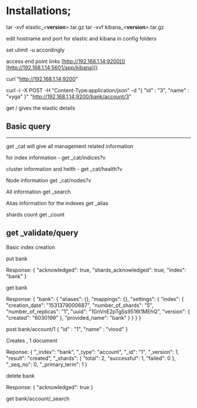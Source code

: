 # Installations;

tar -xvf elastic_<**version**>.tar.gz
tar -xvf kibana_<**version**>.tar.gz

edit hostname and port for elastic and kibana in config folders

set ulimit -u accordingly

access end point links
[http://192.168.1.14:9200]()
[http://192.168.1.14:5601/app/kibana]()


curl "http://192.168.1.14:9200"

curl -i -X POST -H "Content-Type:application/json"  -d "{ \"id\" : \"3\", \"name\" : \"vyga\" }" "http://192.168.1.14:9200/bank/account/3"

get /
gives the elastic details

## Basic query
-------------
get _cat will give all management related information

for index information - 
    get _cat/indices?v

cluster information and helth - 
    get _cat/health?v

Node information
    get _cat/nodes?v

All information
get _search

Alias information for the indexes
    get _alias

shards count
    get _count

get _validate/query
---------
Basic index creation

put bank

Response:
{
  "acknowledged": true,
  "shards_acknowledged": true,
  "index": "bank"
}

get bank

Response:
{
  "bank": {
    "aliases": {},
    "mappings": {},
    "settings": {
      "index": {
        "creation_date": "1531379000687",
        "number_of_shards": "5",
        "number_of_replicas": "1",
        "uuid": "1GnVnE2pTgSs9516t1MEhQ",
        "version": {
          "created": "6030199"
        },
        "provided_name": "bank"
      }
    }
  }
}

post bank/account/1
{
  "id" : "1",
  "name" : "vinod"
}

Creates , 1 document

Reponse:
{
  "_index": "bank",
  "_type": "account",
  "_id": "1",
  "_version": 1,
  "result": "created",
  "_shards": {
    "total": 2,
    "successful": 1,
    "failed": 0
  },
  "_seq_no": 0,
  "_primary_term": 1
}

delete bank

Response:
{
  "acknowledged": true
}

get bank/account/_search